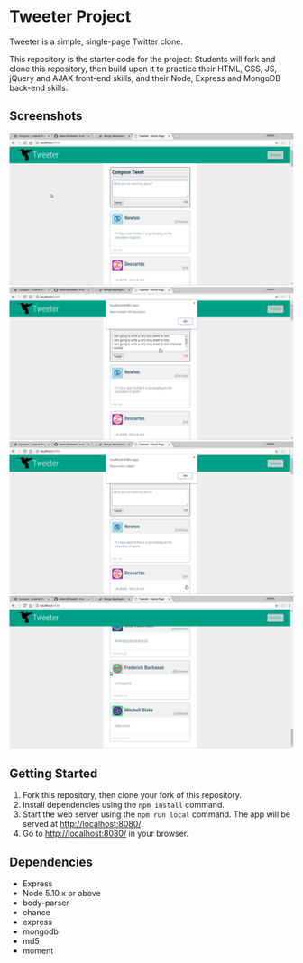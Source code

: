 # Tweeter Project

Tweeter is a simple, single-page Twitter clone.

This repository is the starter code for the project: Students will fork and clone this repository, then build upon it to practice their HTML, CSS, JS, jQuery and AJAX front-end skills, and their Node, Express and MongoDB back-end skills.

## Screenshots
![compose tweet](https://github.com/avleen30/tweetr/blob/master/docs/composetweet.png?raw=true)
![character counter](https://github.com/avleen30/tweetr/blob/master/docs/charactercounter.png?raw=true)
![no tweet](https://github.com/avleen30/tweetr/blob/master/docs/notweet.png?raw=true)
![old tweets](https://github.com/avleen30/tweetr/blob/master/docs/oldtweets.png?raw=true)


## Getting Started

1. Fork this repository, then clone your fork of this repository.
2. Install dependencies using the `npm install` command.
3. Start the web server using the `npm run local` command. The app will be served at <http://localhost:8080/>.
4. Go to <http://localhost:8080/> in your browser.

## Dependencies

- Express
- Node 5.10.x or above
- body-parser
- chance
- express
- mongodb
- md5
- moment

